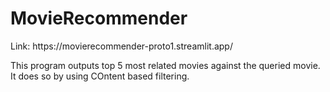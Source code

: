# MovieRecommender

<p> Link: https://movierecommender-proto1.streamlit.app/</p>
<p>This program outputs top 5 most related movies against the queried movie. It does so by using COntent based filtering.</p>
